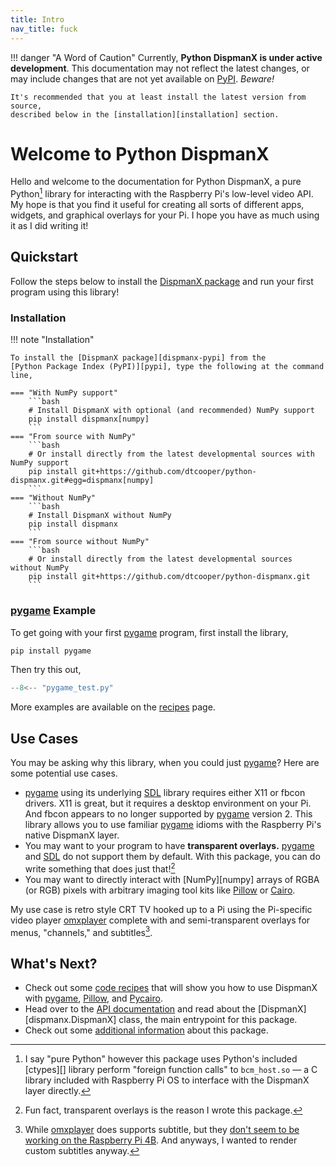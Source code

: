 ```yaml
---
title: Intro
nav_title: fuck
---
```


!!! danger "A Word of Caution"
    Currently, **Python DispmanX is under active development**. This
    documentation may not reflect the latest changes, or may include changes
    that are not yet available on [PyPI]. _Beware!_

    It's recommended that you at least install the latest version from source,
    described below in the [installation][installation] section.

# Welcome to Python DispmanX

Hello and welcome to the documentation for Python DispmanX, a pure Python[^1]
library for interacting with the Raspberry Pi's low-level video API. My hope is
that you find it useful for creating all sorts of different apps, widgets, and
graphical overlays for your Pi. I hope you have as much using it as I did
writing it!

## Quickstart

Follow the steps below to install the [DispmanX package][dispmanx-pypi] and run
your first program using this library!

### Installation

!!! note "Installation"

    To install the [DispmanX package][dispmanx-pypi] from the
    [Python Package Index (PyPI)][pypi], type the following at the command line,

    === "With NumPy support"
        ```bash
        # Install DispmanX with optional (and recommended) NumPy support
        pip install dispmanx[numpy]
        ```
    === "From source with NumPy"
        ```bash
        # Or install directly from the latest developmental sources with NumPy support
        pip install git+https://github.com/dtcooper/python-dispmanx.git#egg=dispmanx[numpy]
        ```
    === "Without NumPy"
        ```bash
        # Install DispmanX without NumPy
        pip install dispmanx
        ```
    === "From source without NumPy"
        ```bash
        # Or install directly from the latest developmental sources without NumPy
        pip install git+https://github.com/dtcooper/python-dispmanx.git
        ```

### [pygame] Example

To get going with your first [pygame] program, first install the library,

```bash
pip install pygame
```

Then try this out,

```python title="pygame_test.py"
--8<-- "pygame_test.py"
```

More examples are available on the [recipes](recipes.md) page.

## Use Cases

You may be asking why this library, when you could just [pygame]? Here are some
potential use cases.

* [pygame] using its underlying [SDL] library requires either X11 or fbcon
    drivers. X11 is great, but it requires a desktop environment on your Pi. And
    fbcon appears to no longer supported by [pygame] version 2. This library
    allows you to use familiar [pygame] idioms with the Raspberry Pi's native
    DispmanX layer.
* You may want to your program to have **transparent overlays.** [pygame] and
    [SDL] do not support them by default. With this package, you can do write
    something that does just that![^2]
* You may want to directly interact with [NumPy][numpy] arrays of RGBA (or RGB)
    pixels with arbitrary imaging tool kits like [Pillow] or [Cairo][pycairo].

My use case is retro style CRT TV hooked up to a Pi using the Pi-specific video
player [omxplayer][omxplayer] complete with and semi-transparent overlays for
menus, "channels," and subtitles[^3].

## What's Next?

* Check out some [code recipes](recipes.md) that will show you how to use
    DispmanX with [pygame], [Pillow], and [Pycairo].
* Head over to the [API documentation](api.md) and read about the
    [DispmanX][dispmanx.DispmanX] class, the main entrypoint for this package.
* Check out some [additional information](info.md) about this package.

[^1]: I say "pure Python" however this package uses Python's included [ctypes][]
    library perform "foreign function calls" to `bcm_host.so` &mdash; a C
    library included with Raspberry Pi OS to interface with the DispmanX layer
    directly.
[^2]: Fun fact, transparent overlays is the reason I wrote this package.
[^3]: While [omxplayer] does supports subtitle, but they
    [don't seem to be working on the Raspberry Pi 4B][omxplayer-subtitles-bug].
    And anyways, I wanted to render custom subtitles anyway.

[dispmanx-pypi]: https://pypi.org/project/dispmanx/
[omxplayer-subtitles-bug]: https://github.com/popcornmix/omxplayer/issues/736
[omxplayer]: https://github.com/popcornmix/omxplayer
[pi-os]: https://www.raspberrypi.com/software/
[pillow]: https://pillow.readthedocs.io/
[pip]: https://pip.pypa.io/
[pycairo]: https://pycairo.readthedocs.io/
[pygame]: https://www.pygame.org/docs/
[pypi]: https://pypi.org/
[sdl]: https://www.libsdl.org/
